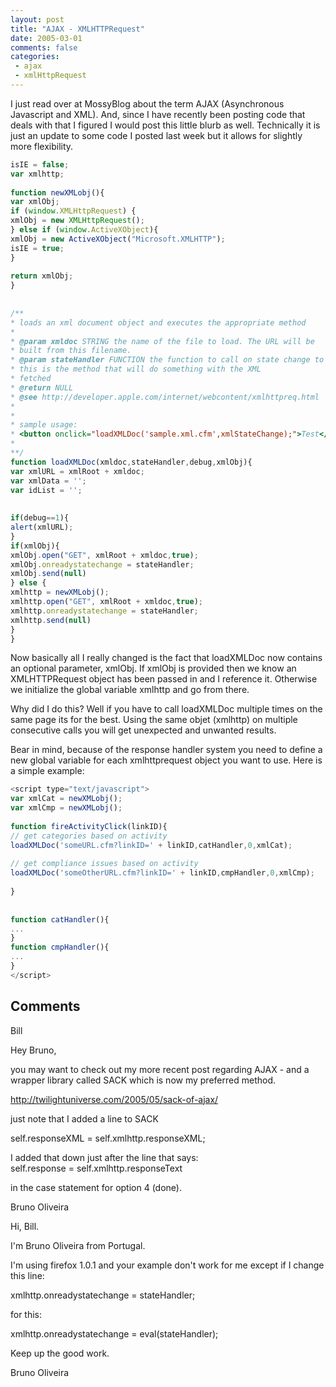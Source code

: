 ```yaml
---
layout: post
title: "AJAX - XMLHTTPRequest"
date: 2005-03-01
comments: false
categories:
 - ajax
 - xmlHttpRequest
---
```

I just read over at MossyBlog about the term AJAX (Asynchronous Javascript and
XML). And, since I have recently been posting code that deals with that I
figured I would post this little blurb as well. Technically it is just an
update to some code I posted last week but it allows for slightly more
flexibility.  
  
```js  
isIE = false;  
var xmlhttp;  
  
function newXMLobj(){  
var xmlObj;  
if (window.XMLHttpRequest) {  
xmlObj = new XMLHttpRequest();  
} else if (window.ActiveXObject){  
xmlObj = new ActiveXObject("Microsoft.XMLHTTP");  
isIE = true;  
}  
  
return xmlObj;  
}  
  
  
/**  
* loads an xml document object and executes the appropriate method  
*  
* @param xmldoc STRING the name of the file to load. The URL will be  
* built from this filename.  
* @param stateHandler FUNCTION the function to call on state change to the xml object  
* this is the method that will do something with the XML  
* fetched  
* @return NULL  
* @see http://developer.apple.com/internet/webcontent/xmlhttpreq.html  
*  
*  
* sample usage:  
* <button onclick="loadXMLDoc('sample.xml.cfm',xmlStateChange);">Test</button>  
*  
**/  
function loadXMLDoc(xmldoc,stateHandler,debug,xmlObj){  
var xmlURL = xmlRoot + xmldoc;  
var xmlData = '';  
var idList = '';  
  
  
if(debug==1){  
alert(xmlURL);  
}  
if(xmlObj){  
xmlObj.open("GET", xmlRoot + xmldoc,true);  
xmlObj.onreadystatechange = stateHandler;  
xmlObj.send(null)  
} else {  
xmlhttp = newXMLobj();  
xmlhttp.open("GET", xmlRoot + xmldoc,true);  
xmlhttp.onreadystatechange = stateHandler;  
xmlhttp.send(null)  
}  
}  
```  
  
Now basically all I really changed is the fact that loadXMLDoc now contains an
optional parameter, xmlObj. If xmlObj is provided then we know an
XMLHTTPRequest object has been passed in and I reference it. Otherwise we
initialize the global variable xmlhttp and go from there.  
  
Why did I do this? Well if you have to call loadXMLDoc multiple times on the
same page its for the best. Using the same objet (xmlhttp) on multiple
consecutive calls you will get unexpected and unwanted results.  
  
Bear in mind, because of the response handler system you need to define a new
global variable for each xmlhttprequest object you want to use. Here is a
simple example:  
  
```js  
<script type="text/javascript">  
var xmlCat = newXMLobj();  
var xmlCmp = newXMLobj();  
  
function fireActivityClick(linkID){  
// get categories based on activity  
loadXMLDoc('someURL.cfm?linkID=' + linkID,catHandler,0,xmlCat);  
  
// get compliance issues based on activity  
loadXMLDoc('someOtherURL.cfm?linkID=' + linkID,cmpHandler,0,xmlCmp);  
  
}  
  
  
function catHandler(){  
...  
}  
function cmpHandler(){  
...  
}  
</script>  
```

## Comments

Bill

Hey Bruno,  
  
you may want to check out my more recent post regarding AJAX - and a wrapper
library called SACK which is now my preferred method.  
  
http://twilightuniverse.com/2005/05/sack-of-ajax/  
  
just note that I added a line to SACK  
  
self.responseXML = self.xmlhttp.responseXML;  
  
  
I added that down just after the line that says:  
self.response = self.xmlhttp.responseText  
  
  
in the case statement for option 4 (done).

Bruno Oliveira

Hi, Bill.  
  
I'm Bruno Oliveira from Portugal.  
  
I'm using firefox 1.0.1 and your example don't work for me except if I change
this line:  
  
xmlhttp.onreadystatechange = stateHandler;  
  
for this:  
  
xmlhttp.onreadystatechange = eval(stateHandler);  
  
Keep up the good work.  
  
Bruno Oliveira

